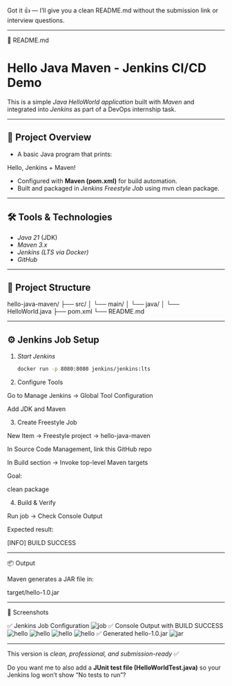 Got it 👍 — I’ll give you a clean README.md without the submission link or interview questions.


---

📄 README.md

# Hello Java Maven - Jenkins CI/CD Demo

This is a simple *Java HelloWorld application* built with *Maven* and integrated into *Jenkins* as part of a DevOps internship task.

---

## 📌 Project Overview
- A basic Java program that prints:

Hello, Jenkins + Maven!

- Configured with **Maven (pom.xml)** for build automation.
- Built and packaged in *Jenkins Freestyle Job* using mvn clean package.

---

## 🛠 Tools & Technologies
- *Java 21* (JDK)
- *Maven 3.x*
- *Jenkins (LTS via Docker)*
- *GitHub*

---

## 📂 Project Structure

hello-java-maven/ ├── src/ │   └── main/ │       └── java/ │           └── HelloWorld.java ├── pom.xml └── README.md

---

## ⚙ Jenkins Job Setup

1. *Start Jenkins*  
   ```bash
   docker run -p 8080:8080 jenkins/jenkins:lts

2. Configure Tools

Go to Manage Jenkins → Global Tool Configuration

Add JDK and Maven



3. Create Freestyle Job

New Item → Freestyle project → hello-java-maven

In Source Code Management, link this GitHub repo

In Build section → Invoke top-level Maven targets

Goal:

clean package



4. Build & Verify

Run job → Check Console Output

Expected result:

[INFO] BUILD SUCCESS





---

📦 Output

Maven generates a JAR file in:

target/hello-1.0.jar



---

📸 Screenshots

✅ Jenkins Job Configuration
![job](Screenshot6-png.png)
✅ Console Output with BUILD SUCCESS
![hello ](Screenshot1-png.png)
![hello](Screenshot2-png.png)
![hello](Screenshot3-png.png)
![hello](Screenshot4-png.png)
✅ Generated hello-1.0.jar
![jar](Screenshot5-png.png)


---

This version is *clean, professional, and submission-ready* ✅  

Do you want me to also add a **JUnit test file (HelloWorldTest.java)** so your Jenkins log won’t show “No tests to run”?
